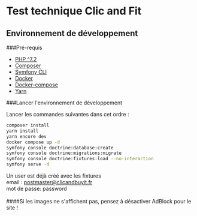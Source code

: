 # Test technique Clic and Fit

## Environnement de développement

###Pré-requis

* <a href="https://www.php.net/manual/fr/mysql-xdevapi.installation.php" target="_blank">PHP ^7.2</a>
* <a href="https://getcomposer.org/download/" target="_blank">Composer</a>
* <a href="https://symfony.com/download" target="_blank">Symfony CLI</a>
* <a href="https://docs.docker.com/get-docker/" target="_blank">Docker</a>
* <a href="https://docs.docker.com/compose/install/" target="_blank">Docker-compose</a>
* <a href="https://classic.yarnpkg.com/en/docs/install" target="_blank">Yarn</a>

###Lancer l'environnement de développement

Lancer les commandes suivantes dans cet ordre :

````bash
composer install
yarn install
yarn encore dev
docker compose up -d
symfony console doctrine:database:create
symfony console doctrine:migrations:migrate
symfony console doctrine:fixtures:load --no-interaction
symfony serve -d
````

Un user est déjà créé avec les fixtures <br>
email : postmaster@clicandbuyit.fr <br>
mot de passe: password <br> <br>
####Si les images ne s'affichent pas, pensez à désactiver AdBlock pour le site !
<br><br>